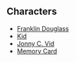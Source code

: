 ## Characters
- [Franklin Douglass](/GMTim/SprawlLAGame/wiki/Franklin-Douglass)
- [Kid](/GMTim/SprawlLAGame/wiki/Kid)
- [Jonny C. Vid](/GMTim/SprawlLAGame/wiki/Jonny-C.-Vid)
- [Memory Card](/GMTim/SprawlLAGame/wiki/Memory-Card)